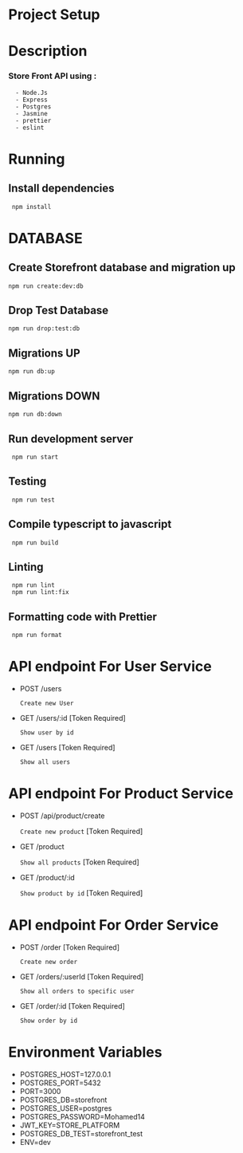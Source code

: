 # Project Setup

# Description

<h3> Store Front API using : </h3>

      - Node.Js
      - Express
      - Postgres
      - Jasmine
      - prettier
      - eslint

# Running

<h2> Install dependencies </h2>

     npm install

# DATABASE

<h2> Create Storefront database and migration up </h2>

    npm run create:dev:db

<h2> Drop Test Database </h2>

    npm run drop:test:db

<h2> Migrations UP </h2>

    npm run db:up

<h2> Migrations DOWN </h2>

    npm run db:down

<h2> Run development server </h2>

     npm run start

<h2> Testing  </h2>

     npm run test

<h2> Compile typescript to javascript </h2>

     npm run build

<h2> Linting </h2>

     npm run lint
     npm run lint:fix

<h2> Formatting code with Prettier </h2>

     npm run format

# API endpoint For User Service

- POST /users

  `Create new User`

- GET /users/:id [Token Required]

  `Show user by id`

- GET /users [Token Required]

  `Show all users`

# API endpoint For Product Service

- POST /api/product/create

  `Create new product` [Token Required]

- GET /product

  `Show all products` [Token Required]

- GET /product/:id

  `Show product by id` [Token Required]

# API endpoint For Order Service

- POST /order [Token Required]

  `Create new order`

- GET /orders/:userId [Token Required]

  `Show all orders to specific user`

- GET /order/:id [Token Required]

  `Show order by id`

# Environment Variables

- POSTGRES_HOST=127.0.0.1
- POSTGRES_PORT=5432
- PORT=3000
- POSTGRES_DB=storefront
- POSTGRES_USER=postgres
- POSTGRES_PASSWORD=Mohamed14
- JWT_KEY=STORE_PLATFORM
- POSTGRES_DB_TEST=storefront_test
- ENV=dev
